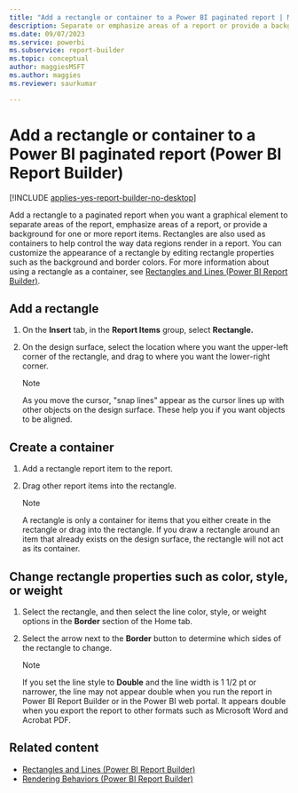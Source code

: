 ```yaml
---
title: "Add a rectangle or container to a Power BI paginated report | Microsoft Docs"
description: Separate or emphasize areas of a report or provide a background for one or more report items using a customized rectangle in Power BI Report Builder.
ms.date: 09/07/2023
ms.service: powerbi
ms.subservice: report-builder
ms.topic: conceptual
author: maggiesMSFT
ms.author: maggies
ms.reviewer: saurkumar

---
```

# Add a rectangle or container to a Power BI paginated report (Power BI Report Builder)

[!INCLUDE [applies-yes-report-builder-no-desktop](../../includes/applies-yes-report-builder-no-desktop.md)]

  Add a rectangle to a paginated report when you want a graphical element to separate areas of the report, emphasize areas of a report, or provide a background for one or more report items. Rectangles are also used as containers to help control the way data regions render in a report. You can customize the appearance of a rectangle by editing rectangle properties such as the background and border colors. For more information about using a rectangle as a container, see [Rectangles and Lines (Power BI Report Builder)](rectangles-lines-report-builder.md).    
   
## Add a rectangle    
    
1.  On the **Insert** tab, in the **Report Items** group, select **Rectangle.**    
    
1.  On the design surface, select the location where you want the upper-left corner of the rectangle, and drag to where you want the lower-right corner.    
    
     > [!NOTE]    
     > As you move the cursor, "snap lines" appear as the cursor lines up with other objects on the design surface. These help you if you want objects to be aligned.    
    
## Create a container    
    
1.  Add a rectangle report item to the report.    
    
1.  Drag other report items into the rectangle.    
    
    > [!NOTE]    
    >  A rectangle is only a container for items that you either create in the rectangle or drag into the rectangle. If you draw a rectangle around an item that already exists on the design surface, the rectangle will not act as its container.    
    
## Change rectangle properties such as color, style, or weight    
    
1.  Select the rectangle, and then select the line color, style, or weight options in the **Border** section of the Home tab.    
    
1.  Select the arrow next to the **Border** button to determine which sides of the rectangle to change.    
    
    > [!NOTE]    
    >  If you set the line style to **Double** and the line width is 1 1/2 pt or narrower, the line may not appear double when you run the report in Power BI Report Builder or in the Power BI web portal. It appears double when you export the report to other formats such as Microsoft Word and Acrobat PDF.    
    
## Related content

- [Rectangles and Lines (Power BI Report Builder)](rectangles-lines-report-builder.md)     
- [Rendering Behaviors (Power BI Report Builder)](render-behaviors-report-builder-service.md)    
